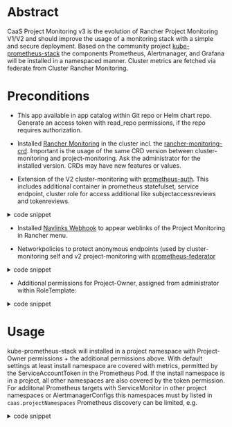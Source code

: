 # Abstract

CaaS Project Monitoring v3 is the evolution of Rancher Project Monitoring V1/V2 and should improve the usage of a monitoring stack with a simple and secure deployment. Based on the community project [kube-prometheus-stack](https://github.com/prometheus-community/helm-charts/tree/main/charts/kube-prometheus-stack) the components Prometheus, Alertmanager, and
Grafana will be installed in a namespaced manner. Cluster metrics are fetched via federate from Cluster Rancher Monitoring.

# Preconditions

* This app available in app catalog within Git repo or Helm chart repo. Generate an access token with read\_repo permissions, if the repo requires authorization.

* Installed [Rancher Monitoring](https://github.com/rancher/charts/tree/release-v2.7/charts/rancher-monitoring) in the cluster incl. the [rancher-monitoring-crd](https://github.com/rancher/charts/tree/release-v2.7/charts/rancher-monitoring-crd). Important is the usage of the same CRD version between cluster-monitoring and project-monitoring.
Ask the administrator for the installed version. CRDs may have new features or values.

* Extension of the V2 cluster-monitoring with [prometheus-auth](https://github.com/caas-team/prometheus-auth/tree/fix/boundtoken). This includes additional container in prometheus statefulset, service endpoint, cluster role for access additional like subjectaccessreviews and tokenreviews.

<details>
<summary>code snippet</summary>

### prometheus

```yaml
  prometheus:
    additionalRulesForClusterRole:
    - apiGroups:
      - ""
      resources:
      - namespaces
      - nodes
      - nodes/metrics
      - services
      - endpoints
      - pods
      - secrets
      verbs:
      - get
      - list
      - watch
    - apiGroups:
      - networking.k8s.io
      resources:
      - ingresses
      verbs:
      - get
      - list
      - watch
    - nonResourceURLs:
      - /metrics
      - /metrics/cadvisor
      verbs:
      - get
    - apiGroups:
      - authentication.k8s.io
      resources:
      - tokenreviews
      verbs:
      - get
      - list
      - create
      - update
      - delete
      - watch
    - apiGroups:
      - authorization.k8s.io
      resources:
      - subjectaccessreviews
      verbs:
      - get
      - list
      - create
      - update
      - delete
      - watch
  prometheusSpec:
    containers: |
    - args:
      - --proxy-url=http://127.0.0.1:9090
      - --listen-address=$(POD_IP):9091
      - --filter-reader-labels=prometheus
      - --filter-reader-labels=prometheus_replica
      - --log.debug=true
      command:
      - prometheus-auth
      env:
      - name: POD_IP
        valueFrom:
          fieldRef:
            fieldPath: status.podIP
      image: mtr.devops.telekom.de/caas/prometheus-auth:0.4.1
      name: prometheus-agent
      ports:
      - containerPort: 9091
        name: http-auth
        protocol: TCP
      resources:
        limits:
          cpu: 500m
          memory: 500Mi
        requests:
          cpu: 100m
          memory: 500Mi
    service:
      additionalPorts:
      - name: http-auth
        port: 9091
        protocol: TCP
        targetPort: http-auth
```
</details>

* Installed [Navlinks Webhook](https://github.com/eumel8/navlinkswebhook) to appear weblinks of the Project Monitoring in Rancher menu.

* Networkpolicies to protect anonymous endpoints (used by cluster-monitoring self and v2 project-monitoring with [prometheus-federator](https://github.com/rancher/prometheus-federator)

<details>
<summary>code snippet</summary>

```yaml
apiVersion: networking.k8s.io/v1
kind: NetworkPolicy
metadata:
  name: allow-prometheus-auth
  namespace: cattle-monitoring-system
spec:
  ingress:
  - ports:
    - port: 9091
      protocol: TCP
  podSelector: {}
  policyTypes:
  - Ingress
```
</details>


* Additional permissions for Project-Owner, assigned from administrator within RoleTemplate:

<details>
<summary>code snippet</summary>

### rancher

```yaml
apiVersion: management.cattle.io/v3
builtin: false
context: project
displayName: CaaS-Project-Monitoring-Admin
external: false
hidden: false
kind: RoleTemplate
metadata:
  annotations:
    cleanup.cattle.io/rtUpgradeCluster: 'true'
  name: caas-project-monitoring-admin
roleTemplateNames:
  - project-owner
rules:
  - apiGroups:
      - monitoring.coreos.com
      - monitoring.cattle.io
    resources:
      - alertmanagers
      - prometheuses
    verbs:
      - create
      - delete
      - get
      - list
      - patch
      - update
      - view
      - watch
```

</details>

# Usage

kube-prometheus-stack will installed in a project namespace with Project-Owner permissions + the additional permissions above.
With default settings at least install namespace are covered with metrics, permitted by the ServiceAccountToken in the Prometheus Pod. If the install namespace is in a project, all other namespaces are also covered by the token permission.
For additonal Prometheus targets with ServiceMonitor in other project namespaces or AlertmanagerConfigs this namespaces must by listed in `caas.projectNamespaces` Prometheus discovery can be limited, e.g.

<details>
<summary>code snippet</summary>

### helm values

```yaml
    alertmanagerConfigNamespaceSelector:
      matchLabels:
        field.cattle.io/projectId: p-q8bp8
    podMonitorNamespaceSelector:
      matchLabels:
        field.cattle.io/projectId: p-q8bp8
    probeNamespaceSelector:
      matchLabels:
        field.cattle.io/projectId: p-q8bp8
    ruleNamespaceSelector:
      matchLabels:
        field.cattle.io/projectId: p-q8bp8
    serviceMonitorNamespaceSelector:
      matchLabels:
        field.cattle.io/projectId: p-q8bp8
```

</details>
